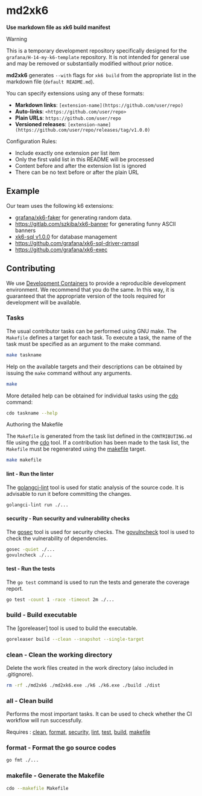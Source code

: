 # md2xk6

**Use markdown file as xk6 build manifest**

> [!WARNING]
> This is a temporary development repository specifically designed for the `grafana/H-14-my-k6-template` repository. It is not intended for general use and may be removed or substantially modified without prior notice.

**md2xk6** generates `--with` flags for `xk6 build` from the appropriate list in the markdown file (`default README.md`).

You can specify extensions using any of these formats:

- **Markdown links**: `[extension-name](https://github.com/user/repo)`
- **Auto-links**: `<https://github.com/user/repo>`
- **Plain URLs**: `https://github.com/user/repo`
- **Versioned releases**: `[extension-name](https://github.com/user/repo/releases/tag/v1.0.0)`

Configuration Rules:

- Include exactly one extension per list item
- Only the first valid list in this README will be processed
- Content before and after the extension list is ignored
- There can be no text before or after the plain URL

## Example

Our team uses the following k6 extensions:

- [grafana/xk6-faker](https://github.com/grafana/xk6-faker) for generating random data.
- <https://gitlab.com/szkiba/xk6-banner> for generating funny ASCII banners
- [xk6-sql v1.0.0](https://github.com/grafana/xk6-sql/releases/tag/v1.0.0) for database management
- <https://github.com/grafana/xk6-sql-driver-ramsql>
- https://github.com/grafana/xk6-exec

## Contributing

We use [Development Containers](https://containers.dev/) to provide a reproducible development environment. We recommend that you do the same. In this way, it is guaranteed that the appropriate version of the tools required for development will be available.

### Tasks

The usual contributor tasks can be performed using GNU make. The `Makefile` defines a target for each task. To execute a task, the name of the task must be specified as an argument to the make command.

```bash
make taskname
```

Help on the available targets and their descriptions can be obtained by issuing the `make` command without any arguments.

```bash
make
```

More detailed help can be obtained for individual tasks using the [cdo](https://github.com/szkiba/cdo) command:

```bash
cdo taskname --help
```

Authoring the Makefile

The `Makefile` is generated from the task list defined in the `CONTRIBUTING.md` file using the [cdo](https://github.com/szkiba/cdo) tool. If a contribution has been made to the task list, the `Makefile` must be regenerated using the [makefile] target.

```bash
make makefile
```

#### lint - Run the linter

The [golangci-lint] tool is used for static analysis of the source code. It is advisable to run it before committing the changes.

```bash
golangci-lint run ./...
```

[lint]: <#lint---run-the-linter>
[golangci-lint]: https://github.com/golangci/golangci-lint

#### security - Run security and vulnerability checks

The [gosec] tool is used for security checks. The [govulncheck] tool is used to check the vulnerability of dependencies.

```bash
gosec -quiet ./...
govulncheck ./...
```

[gosec]: https://github.com/securego/gosec
[govulncheck]: https://github.com/golang/vuln
[security]: <#security---run-security-and-vulnerability-checks>

#### test - Run the tests

The `go test` command is used to run the tests and generate the coverage report.

```bash
go test -count 1 -race -timeout 2m ./...
```

[test]: <#test---run-the-tests>

### build - Build executable

The [goreleaser] tool is used to build the executable.

```bash
goreleaser build --clean --snapshot --single-target
```

[build]: <#build---build-executable>

### clean - Clean the working directory

Delete the work files created in the work directory (also included in .gitignore).

```bash
rm -rf ./md2xk6 ./md2xk6.exe ./k6 ./k6.exe ./build ./dist
```

[clean]: #clean---clean-the-working-directory

### all - Clean build

Performs the most important tasks. It can be used to check whether the CI workflow will run successfully.

Requires
: [clean], [format], [security], [lint], [test], [build], [makefile]

### format - Format the go source codes

```bash
go fmt ./...
```

[format]: #format---format-the-go-source-codes

### makefile - Generate the Makefile

```bash
cdo --makefile Makefile
```

[makefile]: <#makefile---generate-the-makefile>

